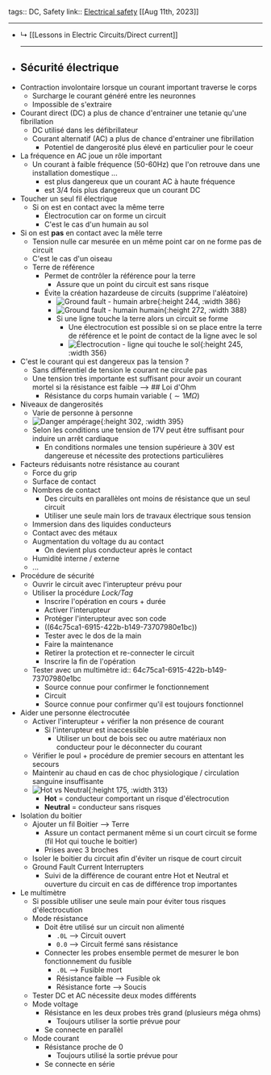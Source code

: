 tags:: DC, Safety
link:: [Electrical safety](https://www.allaboutcircuits.com/textbook/direct-current/chpt-3)
[[Aug 11th, 2023]]
***

- ↳ [[Lessons in Electric Circuits/Direct current]] 
  ***
- ## Sécurité électrique
- Contraction involontaire lorsque un courant important traverse le corps
	- Surcharge le courant généré entre les neuronnes
	- Impossible de s'extraire
- Courant direct (DC) a plus de chance d'entrainer une tetanie qu'une fibrillation
	- DC utilisé dans les défibrillateur
	- Courant alternatif (AC) a plus de chance d'entrainer une fibrillation
		- Potentiel de dangerosité plus élevé en particulier pour le coeur
- La fréquence en AC joue un rôle important
	- Un courant à faible fréquence (50-60Hz) que l'on retrouve dans une installation domestique ...
		- est plus dangereux que un courant AC à haute fréquence
		- est 3/4 fois plus dangereux que un courant DC
- Toucher un seul fil électrique
	- Si on est en contact avec la même terre
		- Électrocution car on forme un circuit
		- C'est le cas d'un humain au sol
- Si on est **pas** en contact avec la mêle terre
	- Tension nulle car mesurée en un même point car on ne forme pas de circuit
	- C'est le cas d'un oiseau
	- Terre de référence
		- Permet de contrôler la référence pour la terre
			- Assure que un point du circuit est sans risque
		- Évite la création hazardeuse de circuits (supprime l'aléatoire)
			- ![Ground fault - humain arbre](https://www.allaboutcircuits.com/uploads/articles/high-voltage-power-accidental-ground-path.jpg){:height 244, :width 386}
			- ![Ground fault - humain humain](https://www.allaboutcircuits.com/uploads/articles/high-voltage-power-two-persons-getting-shocked.jpg){:height 272, :width 388}
			- Si une ligne touche la terre alors un circuit se forme
				- Une électrocution est possible si on se place entre la terre de référence et le point de contact de la ligne avec le sol
				- ![Électrocution - ligne qui touche le sol](https://www.allaboutcircuits.com/uploads/articles/deadly-voltage-across-the-body-through-both-legs-image2.jpg){:height 245, :width 356}
- C'est le courant qui est dangereux pas la tension ?
	- Sans différentiel de tension le courant ne circule pas
	- Une tension très importante est suffisant pour avoir un courant mortel si la résistance est faible --> ## Loi d'Ohm
		- Résistance du corps humain variable ($\sim 1MΩ$)
- Niveaux de dangerosités
	- Varie de personne à personne
	- ![Danger ampérage](https://www.allaboutcircuits.com/uploads/articles/electricity-body-effects-table.jpg){:height 302, :width 395}
	- Selon les conditions une tension de 17V peut être suffisant pour induire un arrêt cardiaque
		- En conditions normales une tension supérieure à 30V est dangereuse et nécessite des protections particulières
- Facteurs réduisants notre résistance au courant
	- Force du grip
	- Surface de contact
	- Nombres de contact
		- Des circuits en parallèles ont moins de résistance que un seul circuit
		- Utiliser une seule main lors de travaux électrique sous tension
	- Immersion dans des liquides conducteurs
	- Contact avec des métaux
	- Augmentation du voltage du au contact
		- On devient plus conducteur après le contact
	- Humidité interne / externe
	- ...
- Procédure de sécurité
	- Ouvrir le circuit avec l'interupteur prévu pour
	- Utiliser la procédure *Lock/Tag*
		- Inscrire l'opération en cours + durée
		- Activer l'interupteur
		- Protéger l'interupteur avec son code
		- ((64c75ca1-6915-422b-b149-73707980e1bc))
		- Tester avec le dos de la main
		- Faire la maintenance
		- Retirer la protection et re-connecter le circuit
		- Inscrire la fin de l'opération
	- Tester avec un multimètre
	  id:: 64c75ca1-6915-422b-b149-73707980e1bc
		- Source connue pour confirmer le fonctionnement
		- Circuit
		- Source connue pour confirmer qu'il est toujours fonctionnel
- Aider une personne électrocutée
	- Activer l'interupteur + vérifier la non présence de courant
		- Si l'interupteur est inaccessible
			- Utiliser un bout de bois sec ou autre matériaux non conducteur pour le déconnecter du courant
	- Vérifier le poul + procédure de premier secours en attentant les secours
	- Maintenir au chaud en cas de choc physiologique / circulation sanguine insuffisante
	- ![Hot vs Neutral](https://www.allaboutcircuits.com/uploads/articles/two-wire-electrical-power-system-image1.jpg){:height 175, :width 313}
		- **Hot** = conducteur comportant un risque d'électrocution
		- **Neutral** = conducteur sans risques
- Isolation du boitier
	- Ajouter un fil Boitier --> Terre
		- Assure un contact permanent même si un court circuit se forme (fil Hot qui touche le boitier)
		- Prises avec 3 broches
	- Isoler le boitier du circuit afin d'éviter un risque de court circuit
	- Ground Fault Current Interrupters
		- Suivi de la différence de courant entre Hot et Neutral et ouverture du circuit en cas de différence trop importantes
- Le multimètre
	- Si possible utiliser une seule main pour éviter tous risques d'électrocution
	- Mode résistance
		- Doit être utilisé sur un circuit non alimenté
			- `.0L` --> Circuit ouvert
			- `0.0` --> Circuit fermé sans résistance
		- Connecter les probes ensemble permet de mesurer le bon fonctionnement du fusible
			- `.0L` --> Fusible mort
			- Résistance faible --> Fusible ok
			- Résistance forte --> Soucis
	- Tester DC et AC nécessite deux modes différents
	- Mode voltage
		- Résistance en les deux probes très grand (plusieurs méga ohms)
			- Toujours utiliser la sortie prévue pour
		- Se connecte en parallèl
	- Mode courant
		- Résistance proche de 0
			- Toujours utilisé la sortie prévue pour
		- Se connecte en série